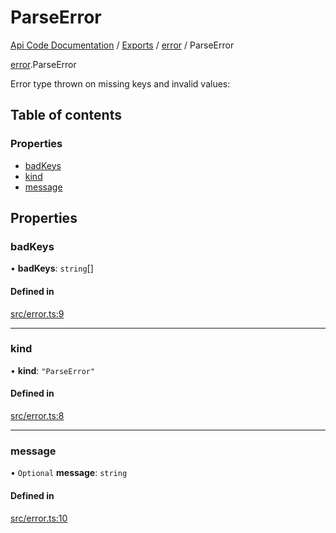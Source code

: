 # ParseError
 
[Api Code Documentation](../README.md) / [Exports](../modules.md) / [error](../modules/error.md) / ParseError

[error](../modules/error.md).ParseError

Error type thrown on missing keys and invalid values:

## Table of contents

### Properties

- [badKeys](error.ParseError.md#badkeys)
- [kind](error.ParseError.md#kind)
- [message](error.ParseError.md#message)

## Properties

### badKeys

• **badKeys**: `string`[]

#### Defined in

[src/error.ts:9](https://github.com/openkfw/TruBudget/blob/e3c318d/api/src/error.ts#L9)

___

### kind

• **kind**: ``"ParseError"``

#### Defined in

[src/error.ts:8](https://github.com/openkfw/TruBudget/blob/e3c318d/api/src/error.ts#L8)

___

### message

• `Optional` **message**: `string`

#### Defined in

[src/error.ts:10](https://github.com/openkfw/TruBudget/blob/e3c318d/api/src/error.ts#L10)
